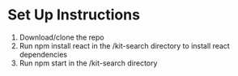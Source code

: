 # Set Up Instructions
1. Download/clone the repo
2. Run npm install react in the /kit-search directory to install react dependencies
3. Run npm start in the /kit-search directory